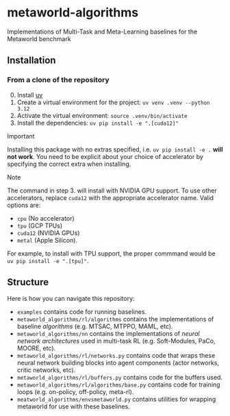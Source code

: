 # metaworld-algorithms
Implementations of Multi-Task and Meta-Learning baselines for the Metaworld benchmark

## Installation

### From a clone of the repository

0. Install [uv](https://docs.astral.sh/uv/)
1. Create a virtual environment for the project: `uv venv .venv --python 3.12`
2. Activate the virtual environment: `source .venv/bin/activate`
3. Install the dependencies: `uv pip install -e ".[cuda12]"`

> [!Important]
> Installing this package with no extras specified, i.e. `uv pip install -e .` **will not work**.
> You need to be explicit about your choice of accelerator by specifying the correct extra when installing.

> [!NOTE]
> The command in step 3. will install with NVIDIA GPU support. To use other accelerators, replace `cuda12` with the appropriate accelerator name.
> Valid options are:
> - `cpu` (No accelerator)
> - `tpu` (GCP TPUs)
> - `cuda12` (NVIDIA GPUs)
> - `metal` (Apple Silicon).
>
> For example, to install with TPU support, the proper commmand would be `uv pip install -e ".[tpu]"`.


## Structure

Here is how you can navigate this repository:

- `examples` contains code for running baselines.
- `metaworld_algorithms/rl/algorithms` contains the implementations of baseline *algorithms* (e.g. MTSAC, MTPPO, MAML, etc).
- `metaworld_algorithms/nn` contains the implementations of *neural network architectures* used in multi-task RL (e.g. Soft-Modules, PaCo, MOORE, etc).
- `metaworld_algorithms/rl/networks.py` contains code that wraps these neural network building blocks into agent components (actor networks, critic networks, etc).
- `metaworld_algorithms/rl/buffers.py` contains code for the buffers used.
- `metaworld_algorithms/rl/algorithms/base.py` contains code for training loops (e.g. on-policy, off-policy, meta-rl).
- `meatworld_algorithms/envsmetaworld.py` contains utilities for wrapping metaworld for use with these baselines.

